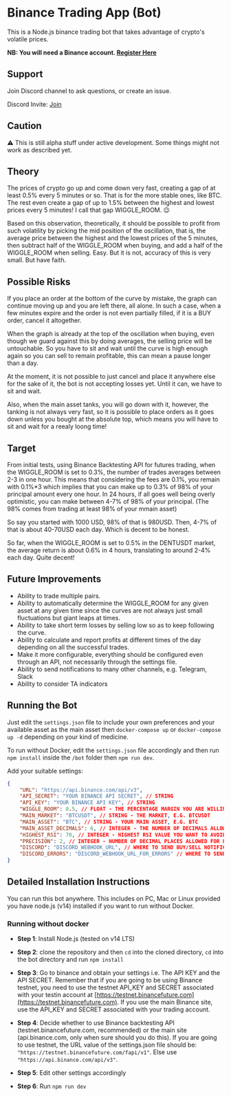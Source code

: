 # Binance Trading App (Bot)

This is a Node.js binance trading bot that takes advantage of crypto's volatile prices.

**NB: You will need a Binance account. [Register Here](https://accounts.binance.cc/en/register?ref=77939580)**

## Support

Join Discord channel to ask questions, or create an issue.

Discord Invite: [Join](https://discord.gg/GTfs6pQmXe)


## Caution

⚠️ This is still alpha stuff under active development. Some things might not work as described yet.

## Theory

The prices of crypto go up and come down very fast, creating a gap of at least 0.5% every 5 minutes or so. That is for the more stable ones, like BTC. The rest even create a gap of up to 1.5% between the highest and lowest prices every 5 minutes! I call that gap WIGGLE_ROOM. 😉

Based on this observation, theoretically, it should be possible to profit from such volatility by picking the mid position of the oscillation, that is, the average price between the highest and the lowest prices of the 5 minutes, then subtract half of the WIGGLE_ROOM when buying, and add a half of the WIGGLE_ROOM when selling. Easy. But it is not, accuracy of this is very small. But have faith.

## Possible Risks

If you place an order at the bottom of the curve by mistake, the graph can continue moving up and you are left there, all alone. In such a case, when a few minutes expire and the order is not even partially filled, if it is a BUY order, cancel it altogether.

When the graph is already at the top of the oscillation when buying, even though we guard against this by doing averages, the selling price will be untouchable. So you have to sit and wait until the curve is high enough again so you can sell to remain profitable, this can mean a pause longer than a day.

At the moment, it is not possible to just cancel and place it anywhere else for the sake of it, the bot is not accepting losses yet. Until it can, we have to sit and wait.

Also, when the main asset tanks, you will go down with it, however, the tanking is not always very fast, so it is possible to place orders as it goes down unless you bought at the absolute top, which means you will have to sit and wait for a reealy loong time!

## Target

From initial tests, using Binance Backtesting API for futures trading, when the WIGGLE_ROOM is set to 0.3%, the number of trades averages between 2-3 in one hour. This means that considering the fees are 0.1%, you remain with 0.1%*3 which implies that you can make up to 0.3% of 98% of your principal amount every one hour. In 24 hours, if all goes well being overly optimistic, you can make between 4-7% of 98% of your principal. (The 98% comes from trading at least 98% of your mmain asset)

So say you started with 1000 USD, 98% of that is 980USD. Then, 4-7% of that is about 40-70USD each day. Which is decent to be honest.

So far, when the WIGGLE_ROOM is set to 0.5% in the DENTUSDT market, the average return is about 0.6% in 4 hours, translating to around 2-4% each day. Quite decent!

## Future Improvements

- Ability to trade multiple pairs.
- Ability to automatically determine the WIGGLE_ROOM for any given asset at any given time since the curves are not always just small fluctuations but giant leaps at times.
- Ability to take short term losses by selling low so as to keep following the curve.
- Ability to calculate and report profits at different times of the day depending on all the successful trades.
- Make it more configurable, everything should be configured even through an API, not necessarily through the settings file.
- Ability to send notifications to many other channels, e.g. Telegram, Slack
- Ability to consider TA indicators

## Running the Bot

Just edit the `settings.json` file to include your own preferences and your available asset as the main asset then `docker-compose up` or `docker-compose up -d` depending on your kind of medicine.

To run without Docker, edit the `settings.json` file accordingly and then run `npm install` inside the `/bot` folder then `npm run dev`.

Add your suitable settings:

```json
{
    "URL": "https://api.binance.com/api/v3",
    "API_SECRET": "YOUR BINANCE API SECRET", // STRING
    "API_KEY": "YOUR BINANCE API KEY", // STRING
    "WIGGLE_ROOM": 0.5, // FLOAT - THE PERCENTAGE MARGIN YOU ARE WILLING TO PLAY WITH
    "MAIN_MARKET": "BTCUSDT", // STRING - THE MARKET, E.G. BTCUSDT
    "MAIN_ASSET": "BTC", // STRING - YOUR MAIN ASSET, E.G. BTC
    "MAIN_ASSET_DECIMALS": 6, // INTEGER - THE NUMBER OF DECIMALS ALLOWED FOR QUANTITY OF THE MAIN ASSET THAT YOU ARE TRADING, E.G. 6 FOR BTC
    "HIGHEST_RSI": 70, // INTEGER - HIGHEST RSI VALUE YOU WANT TO AVOID BUY
    "PRECISION": 2, // INTEGER - NUMBER OF DECIMAL PLACES ALLOWED FOR PRICE BY THE TRADING PAIR, E.G. 0.01 FOR BTCUSDT
    "DISCORD": "DISCORD_WEBHOOK_URL", // WHERE TO SEND BUY/SELL NOTIFICATIONS
    "DISCORD_ERRORS": "DISCORD_WEBHOOK_URL_FOR_ERRORS" // WHERE TO SEND ERRORS
}
```

## Detailed Installation Instructions

You can run this bot anywhere. This includes on PC, Mac or Linux provided you have node.js (v14) installed if you want to run without Docker.

### Running without docker

- **Step 1**: Install Node.js (tested on v14 LTS)

- **Step 2**: clone the repository and then `cd` into the cloned directory, `cd` into the bot directory and run `npm install`

- **Step 3**: Go to binance and obtain your settings i.e. The API KEY and the API SECRET. Remember that if you are going to be using Binance testnet, you need to use the testnet API_KEY and SECRET associated with your testin account at [https://testnet.binancefuture.com](https://testnet.binancefuture.com). If you use the main Binance site, use the API_KEY and SECRET associated with your trading account.

- **Step 4**: Decide whether to use Binance backtesting API (testnet.binancefuture.com, recommended) or the main site (api.binance.com, only when sure should you do this). If you are going to use testnet, the URL value of the settings.json file should be: `"https://testnet.binancefuture.com/fapi/v1"`. Else use `"https://api.binance.com/api/v3"`.

- **Step 5**: Edit other settings accordingly

- **Step 6**: Run `npm run dev`
